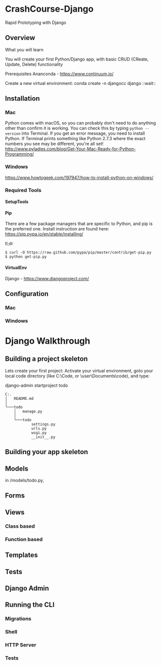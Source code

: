 # CrashCourse-Django
Rapid Prototyping with Django

## Overview

What you will learn

You will create your first Python/Django app, with basic CRUD (CReate, Update, Delete) functionality

Prerequisites
Ananconda - https://www.continuum.io/


Create a new virtual environment:
conda create -n djangocc django
::wait::

## Installation
### Mac
Python comes with macOS, so you can probably don't need to do anything other than confirm it is working. You can check this by typing ```python --version``` into Terminal. If you get an error message, you need to install Python. If Terminal prints something like Python 2.7.3 where the exact numbers you see may be different, you're all set!
http://www.pyladies.com/blog/Get-Your-Mac-Ready-for-Python-Programming/
### Windows 
https://www.howtogeek.com/197947/how-to-install-python-on-windows/

### Required Tools
#### SetupTools
#### Pip
There are a few package managers that are specific to Python, and pip is the preferred one. Install instruction are found here: https://pip.pypa.io/en/stable/installing/

tl;dr
```
$ curl -O https://raw.github.com/pypa/pip/master/contrib/get-pip.py
$ python get-pip.py
```

#### VirtualEnv

Django - https://www.djangoproject.com/ <br>

## Configuration
### Mac
### Windows
# Django Walkthrough
## Building a project skeleton
Lets create your first project:
Activate your virtual environment, goto your local code directory (like C:\Code, or  \user\Documents\code), and type:

django-admin startproject todo

```
C:.
│   README.md
│
└───todo
    │   manage.py
    │
    └───todo
            settings.py
            urls.py
            wsgi.py
            __init__.py
```

## Building your app skeleton
## Models

in /models/todo.py, 
## Forms
## Views
### Class based
### Function based
## Templates
## Tests
## Django Admin
## Running the CLI
### Migrations
### Shell
### HTTP Server
### Tests






